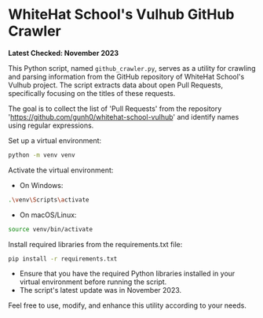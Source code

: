 # WhiteHat School's Vulhub GitHub Crawler

**Latest Checked: November 2023**

This Python script, named `github_crawler.py`, serves as a utility for crawling and parsing information from the GitHub repository of WhiteHat School's Vulhub project. The script extracts data about open Pull Requests, specifically focusing on the titles of these requests.

The goal is to collect the list of 'Pull Requests' from the repository 'https://github.com/gunh0/whitehat-school-vulhub' and identify names using regular expressions.

Set up a virtual environment:

```bash
python -m venv venv
```

Activate the virtual environment:

-   On Windows:

```bash
.\venv\Scripts\activate
```

-   On macOS/Linux:

```bash
source venv/bin/activate
```

Install required libraries from the requirements.txt file:

```bash
pip install -r requirements.txt
```

-   Ensure that you have the required Python libraries installed in your virtual environment before running the script.
-   The script's latest update was in November 2023.

Feel free to use, modify, and enhance this utility according to your needs.
